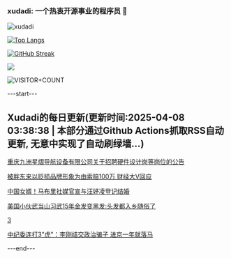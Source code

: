 ### xudadi: 一个热衷开源事业的程序员 👋

![xudadi](https://github-readme-stats-git-masterorgs-github-readme-stats-team.vercel.app/api?username=xudadi)

[![Top Langs](https://github-readme-stats.vercel.app/api/top-langs/?username=xudadi)](https://github.com/anuraghazra/github-readme-stats)

[![GitHub Streak](https://streak-stats.demolab.com?user=xudadi&locale=zh_Hans)](https://git.io/streak-stats)

![](https://raw.githubusercontent.com/xudadi/xudadi/main/assets/github-contribution-grid-snake.svg)

![VISITOR+COUNT](https://komarev.com/ghpvc/?username=xudadi&label=VISITOR+COUNT)


---start---

## Xudadi的每日更新(更新时间:2025-04-08 03:38:38 | 本部分通过Github Actions抓取RSS自动更新, 无意中实现了自动刷绿墙...)

[重庆九洲星熠导航设备有限公司关于招聘硬件设计岗等岗位的公告](https://www.gongkaoleida.com/article/2349806)

[被胖东来以贬损品牌形象为由索赔100万 财经大V回应](https://m.163.com/news/article/JSIPL2IH05561G0D.html)

[中国女婿！马布里社媒官宣与汪妤凌登记结婚](https://m.163.com/news/article/JSILBAVH0001899O.html)

[美国小伙武当山习武15年金发变黑发:头发都入乡随俗了](https://m.163.com/news/article/JSIHQF920550B6IS.html)

[3](https://m.163.com/touch/news/sub/domestic)

[中纪委连打3"虎"：李刚结交政治骗子 进京一年就落马](https://m.163.com/news/article/JSIEAKH905129QAF.html)

---end---
